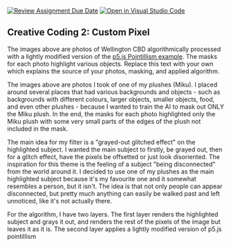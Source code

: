 [![Review Assignment Due Date](https://classroom.github.com/assets/deadline-readme-button-24ddc0f5d75046c5622901739e7c5dd533143b0c8e959d652212380cedb1ea36.svg)](https://classroom.github.com/a/fhdOjw6q)
[![Open in Visual Studio Code](https://classroom.github.com/assets/open-in-vscode-718a45dd9cf7e7f842a935f5ebbe5719a5e09af4491e668f4dbf3b35d5cca122.svg)](https://classroom.github.com/online_ide?assignment_repo_id=12032042&assignment_repo_type=AssignmentRepo)
## Creative Coding 2: Custom Pixel

The images above are photos of Wellington CBD algorithmically processed with a lightly modified version of the [p5.js Pointillism example](https://p5js.org/examples/image-pointillism.html). The masks for each photo highlight various objects. Replace this text with your own which explains the source of your photos, masking, and applied algorithm.


The images above are photos I took of one of my plushes (Miku). I placed around several places that had various backgrounds and objects - such as backgrounds with different colours, larger objects, smaller objects, food, and even other plushes - because I wanted to train the AI to mask out ONLY the Miku plush. In the end, the masks for each photo highlighted only the Miku plush with some very small parts of the edges of the plush not included in the mask.

The main idea for my filter is a "grayed-out glitched effect" on the highlighted subject. I wanted the main subject to firstly, be grayed out, then for a glitch effect, have the pixels be offsetted or just look disoriented. The inspiration for this theme is the feeling of a subject "being disconnected" from the world around it. I decided to use one of my plushes as the main highlighted subject because it's my favourite one and it somewhat resembles a person, but it isn't. The idea is that not only people can appear disconnected, but pretty much anything can easily be walked past and left unnoticed, like it's not actually there.

For the algorithm, I have two layers. The first layer renders the highlighted subject and grays it out, and renders the rest of the pixels of the image but leaves it as it is. The second layer applies a lightly modified version of p5.js pointillism